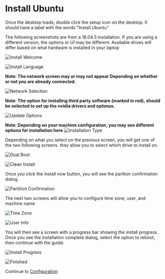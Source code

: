 # Install Ubuntu

Once the desktop loads, double click the setup icon on the desktop. It should have a label with the words "Install Ubuntu"

The following screenshots are from a 18.04.3 installation. If you are using a different version, the options or UI may be different. Available drives will differ based on what hardware is installed in your laptop

![Install Welcome](../Images/Installation/WelcomeScreen.png)

![Install Language](../Images/Installation/LanguageScreen.png)

__Note: The network screen may or may not appear Depending on whether or not you are already connected.__

![Network Selection](../Images/Installation/NetworkScreen.png)

__Note: The option for installing third party software (marked in red), should be selected to set up the nvidia drivers and optimus.__

![Update Options](../Images/Installation/UpdateOptions.png)

__Note: Depending on your machine configuration, you may see different options for installation here__
![Installation Type](../Images/Installation/InstallationType.png)

Depending on what you select on the previous screen, you will get one of the two following screens. they allow you to select which drive to install on. 

![Dual Boot](../Images/Installation/DualBoot.png)

![Clean Install](../Images/Installation/CleanInstall.png)

Once you click the install now button, you will see the parition confirmation dialog. 

![Partition Confirmation](../Images/Installation/PartitionConfirmation.png)

The next two screens will allow you to configure time zone, user, and machine name

![Time Zone](../Images/Installation/TimeZone.png)

![User Info](../Images/Installation/UserInfo.png)

You will then see a screen with a progress bar showing the install progress. Once you see the installation complete dialog, select the option to reboot, then continue with the guide. 

![Install Progress](../Images/Installation/InstallProgress.png)

![Finished](../Images/Installation/InstallComplete.png) 


Continue to [Configuration](Configuration.md)
